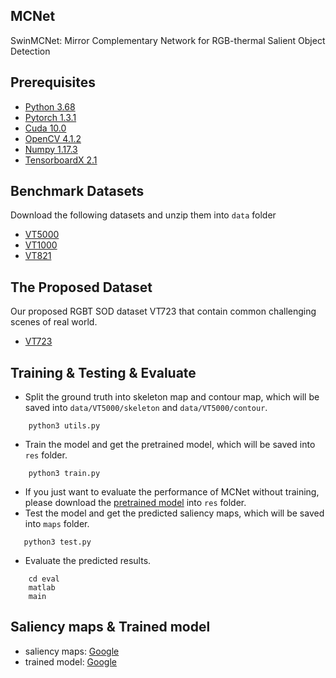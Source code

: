 ## MCNet
SwinMCNet: Mirror Complementary Network for RGB-thermal Salient Object Detection


## Prerequisites
- [Python 3.68](https://www.python.org/)
- [Pytorch 1.3.1](http://pytorch.org/)
- [Cuda 10.0](https://developer.nvidia.com/cuda-10.0-download-archive)
- [OpenCV 4.1.2](https://opencv.org/)
- [Numpy 1.17.3](https://numpy.org/)
- [TensorboardX 2.1](https://github.com/lanpa/tensorboardX)


## Benchmark Datasets
Download the following datasets and unzip them into `data` folder

- [VT5000](https://drive.google.com/file/d/1q3cgxs3_go4yO1iB2zLNEhZXdN60Mdap/view?usp=sharing)
- [VT1000](https://drive.google.com/file/d/1I4GPXOl-xQPi7SSHx5NqgqFqtVm9XbHO/view?usp=sharing)
- [VT821](https://drive.google.com/file/d/1hXJWFE2sSs0mIsm1ygMDoLpL3OJ8Eiz-/view?usp=sharing)


## The Proposed Dataset
Our proposed RGBT SOD dataset VT723 that contain common challenging scenes of real world.
- [VT723](https://drive.google.com/file/d/1Vi91vzn7xym238wu5QUh7URRi7jn4Vru/view?usp=sharing)


## Training & Testing & Evaluate
- Split the ground truth into skeleton map and contour map, which will be saved into `data/VT5000/skeleton` and `data/VT5000/contour`.
```shell
    python3 utils.py
```

- Train the model and get the pretrained model, which will be saved into `res` folder.
```shell
    python3 train.py
```

 - If you just want to evaluate the performance of MCNet without training, please download the [pretrained model](https://drive.google.com/file/d/1qcZeBiwF78Lv24hXmXN4vMFbK4yC-C-y/view?usp=sharing) into `res` folder.
 - Test the model and get the predicted saliency maps, which will be saved into `maps` folder.
 ```shell
    python3 test.py
```

- Evaluate the predicted results. 
```shell
    cd eval
    matlab
    main
```


## Saliency maps & Trained model
- saliency maps: [Google](https://drive.google.com/file/d/1wsAI6yEOjzBsgbEnekrznUlQMv3zIqTg/view?usp=sharing)
- trained model: [Google](https://drive.google.com/file/d/1qcZeBiwF78Lv24hXmXN4vMFbK4yC-C-y/view?usp=sharing)
